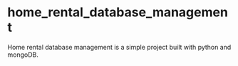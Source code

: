 # home_rental_database_management
Home rental database management is a simple project built with python and mongoDB.
